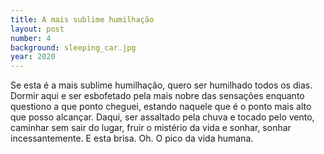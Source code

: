 ```yaml
---
title: A mais sublime humilhação
layout: post
number: 4
background: sleeping_car.jpg
year: 2020
---
```


Se esta é a mais sublime humilhação, quero ser humilhado todos os dias. Dormir aqui e ser esbofetado pela mais nobre das sensações enquanto questiono a que ponto cheguei, estando naquele que é o ponto mais alto que posso alcançar. Daqui, ser assaltado pela chuva e tocado pelo vento, caminhar sem sair do lugar, fruir o mistério da vida e sonhar, sonhar incessantemente. E esta brisa. Oh. O pico da vida humana.
